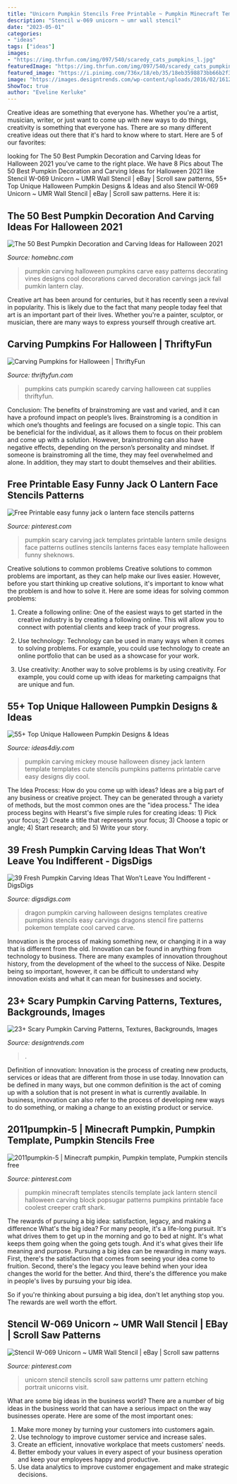 ```yaml
---
title: "Unicorn Pumpkin Stencils Free Printable ~ Pumpkin Minecraft Templates Stencils Template Jack Lantern Stencil Halloween Carving Block Popsugar Patterns Pumpkins Printable Face Coolest Creeper Craft Shark"
description: "Stencil w-069 unicorn ~ umr wall stencil"
date: "2023-05-01"
categories:
- "ideas"
tags: ["ideas"]
images:
- "https://img.thrfun.com/img/097/540/scaredy_cats_pumpkins_l.jpg"
featuredImage: "https://img.thrfun.com/img/097/540/scaredy_cats_pumpkins_l.jpg"
featured_image: "https://i.pinimg.com/736x/18/eb/35/18eb3598873bb66b2f315ce08194dd90.jpg"
image: "https://images.designtrends.com/wp-content/uploads/2016/02/16120422/Seamless-Scary-Pumpkin-Carving-Patterns.jpg"
ShowToc: true
author: "Eveline Kerluke"
---
```



Creative ideas are something that everyone has. Whether you're a artist, musician, writer, or just want to come up with new ways to do things, creativity is something that everyone has. There are so many different creative ideas out there that it's hard to know where to start. Here are 5 of our favorites: 

	

		
looking for The 50 Best Pumpkin Decoration and Carving Ideas for Halloween 2021 you've came to the right place. We have 8 Pics about The 50 Best Pumpkin Decoration and Carving Ideas for Halloween 2021 like Stencil W-069 Unicorn ~ UMR Wall Stencil | eBay | Scroll saw patterns, 55+ Top Unique Halloween Pumpkin Designs &amp; Ideas and also Stencil W-069 Unicorn ~ UMR Wall Stencil | eBay | Scroll saw patterns. Here it is:
		
    
## The 50 Best Pumpkin Decoration And Carving Ideas For Halloween 2021

<img loading=lazy src="https://homebnc.com/homeimg/2016/08/15-halloween-pumpkin-decorations-homebnc.jpg" onerror="this.onerror=null;this.src='https://tse1.mm.bing.net/th?id=OIP.oSvuVxM2om-c8ZYMksDOJQHaIc&amp;pid=15.1';" alt="The 50 Best Pumpkin Decoration and Carving Ideas for Halloween 2021">

_Source: homebnc.com_

>pumpkin carving halloween pumpkins carve easy patterns decorating vines designs cool decorations carved decoration carvings jack fall pumkin lantern clay. 

	

Creative art has been around for centuries, but it has recently seen a revival in popularity. This is likely due to the fact that many people today feel that art is an important part of their lives. Whether you're a painter, sculptor, or musician, there are many ways to express yourself through creative art.

    
## Carving Pumpkins For Halloween | ThriftyFun

<img loading=lazy src="https://img.thrfun.com/img/097/540/scaredy_cats_pumpkins_l.jpg" onerror="this.onerror=null;this.src='https://tse4.mm.bing.net/th?id=OIP.KfC_BSLgWupiFsLuUhiGdAHaJ4&amp;pid=15.1';" alt="Carving Pumpkins for Halloween | ThriftyFun">

_Source: thriftyfun.com_

>pumpkins cats pumpkin scaredy carving halloween cat supplies thriftyfun. 

	

Conclusion: The benefits of brainstroming are vast and varied, and it can have a profound impact on people’s lives.
Brainstroming is a condition in which one’s thoughts and feelings are focused on a single topic. This can be beneficial for the individual, as it allows them to focus on their problem and come up with a solution. However, brainstroming can also have negative effects, depending on the person’s personality and mindset. If someone is brainstroming all the time, they may feel overwhelmed and alone. In addition, they may start to doubt themselves and their abilities.

    
## Free Printable Easy Funny Jack O Lantern Face Stencils Patterns

<img loading=lazy src="https://i.pinimg.com/736x/1d/6f/84/1d6f84b7315a69e9b57419a05b3cf532--jack-o-lantern-faces-jack-o-lantern.jpg" onerror="this.onerror=null;this.src='https://tse1.mm.bing.net/th?id=OIP.A1BUfFcBNMsYp85W6Xw6vAHaJs&amp;pid=15.1';" alt="Free Printable easy funny jack o lantern face stencils patterns">

_Source: pinterest.com_

>pumpkin scary carving jack templates printable lantern smile designs face patterns outlines stencils lanterns faces easy template halloween funny sheknows. 

	

Creative solutions to common problems
Creative solutions to common problems are important, as they can help make our lives easier. However, before you start thinking up creative solutions, it's important to know what the problem is and how to solve it. Here are some ideas for solving common problems:
1. Create a following online: One of the easiest ways to get started in the creative industry is by creating a following online. This will allow you to connect with potential clients and keep track of your progress.

2. Use technology: Technology can be used in many ways when it comes to solving problems. For example, you could use technology to create an online portfolio that can be used as a showcase for your work.

3. Use creativity: Another way to solve problems is by using creativity. For example, you could come up with ideas for marketing campaigns that are unique and fun.

    
## 55+ Top Unique Halloween Pumpkin Designs &amp; Ideas

<img loading=lazy src="http://ideas4diy.com/wp-content/uploads/2017/09/Cute-Pumpkiin-carving-ideas-Mickey-Mouse.jpg" onerror="this.onerror=null;this.src='https://tse3.mm.bing.net/th?id=OIP.jHwZgUiQOohGkN1wqYX3igHaHa&amp;pid=15.1';" alt="55+ Top Unique Halloween Pumpkin Designs &amp; Ideas">

_Source: ideas4diy.com_

>pumpkin carving mickey mouse halloween disney jack lantern template templates cute stencils pumpkins patterns printable carve easy designs diy cool. 

	

The Idea Process: How do you come up with ideas?
Ideas are a big part of any business or creative project. They can be generated through a variety of methods, but the most common ones are the "idea process." The idea process begins with Hearst's five simple rules for creating ideas: 1) Pick your focus; 2) Create a title that represents your focus; 3) Choose a topic or angle; 4) Start research; and 5) Write your story.

    
## 39 Fresh Pumpkin Carving Ideas That Won’t Leave You Indifferent - DigsDigs

<img loading=lazy src="https://www.digsdigs.com/photos/2016/09/22-gorgeous-dragon-pumpkin-for-book-worms.jpg" onerror="this.onerror=null;this.src='https://tse2.mm.bing.net/th?id=OIP.uIzhGTZgNea3gsXdjs4EowHaHa&amp;pid=15.1';" alt="39 Fresh Pumpkin Carving Ideas That Won’t Leave You Indifferent - DigsDigs">

_Source: digsdigs.com_

>dragon pumpkin carving halloween designs templates creative pumpkins stencils easy carvings dragons stencil fire patterns pokemon template cool carved carve. 

	

Innovation is the process of making something new, or changing it in a way that is different from the old. Innovation can be found in anything from technology to business. There are many examples of innovation throughout history, from the development of the wheel to the success of Nike. Despite being so important, however, it can be difficult to understand why innovation exists and what it can mean for businesses and society.

    
## 23+ Scary Pumpkin Carving Patterns, Textures, Backgrounds, Images

<img loading=lazy src="https://images.designtrends.com/wp-content/uploads/2016/02/16120422/Seamless-Scary-Pumpkin-Carving-Patterns.jpg" onerror="this.onerror=null;this.src='https://tse2.mm.bing.net/th?id=OIP.jABdPVTqYPErCmGViV5QXgHaHD&amp;pid=15.1';" alt="23+ Scary Pumpkin Carving Patterns, Textures, Backgrounds, Images">

_Source: designtrends.com_

>. 

	

Definition of innovation:
Innovation is the process of creating new products, services or ideas that are different from those in use today. Innovation can be defined in many ways, but one common definition is the act of coming up with a solution that is not present in what is currently available. In business, innovation can also refer to the process of developing new ways to do something, or making a change to an existing product or service.

    
## 2011pumpkin-5 | Minecraft Pumpkin, Pumpkin Template, Pumpkin Stencils Free

<img loading=lazy src="https://i.pinimg.com/736x/6a/cd/6f/6acd6feb76e6a023b7052409c3b627fd--minecraft-templates-minecraft-ideas.jpg" onerror="this.onerror=null;this.src='https://tse3.mm.bing.net/th?id=OIP.XlvvoSfVYbULahZgjGIZyAHaJl&amp;pid=15.1';" alt="2011pumpkin-5 | Minecraft pumpkin, Pumpkin template, Pumpkin stencils free">

_Source: pinterest.com_

>pumpkin minecraft templates stencils template jack lantern stencil halloween carving block popsugar patterns pumpkins printable face coolest creeper craft shark. 

	

The rewards of pursuing a big idea: satisfaction, legacy, and making a difference
What's the big idea? For many people, it's a life-long pursuit. It's what drives them to get up in the morning and go to bed at night. It's what keeps them going when the going gets tough. And it's what gives their life meaning and purpose.
 Pursuing a big idea can be rewarding in many ways. First, there's the satisfaction that comes from seeing your idea come to fruition. Second, there's the legacy you leave behind when your idea changes the world for the better. And third, there's the difference you make in people's lives by pursuing your big idea.

So if you're thinking about pursuing a big idea, don't let anything stop you. The rewards are well worth the effort.

    
## Stencil W-069 Unicorn ~ UMR Wall Stencil | EBay | Scroll Saw Patterns

<img loading=lazy src="https://i.pinimg.com/736x/18/eb/35/18eb3598873bb66b2f315ce08194dd90.jpg" onerror="this.onerror=null;this.src='https://tse1.mm.bing.net/th?id=OIP.3iFHJC9eGkfs4EBuORaH8QHaKe&amp;pid=15.1';" alt="Stencil W-069 Unicorn ~ UMR Wall Stencil | eBay | Scroll saw patterns">

_Source: pinterest.com_

>unicorn stencil stencils scroll saw patterns umr pattern etching portrait unicorns visit. 

	

What are some big ideas in the business world?
There are a number of big ideas in the business world that can have a serious impact on the way businesses operate. Here are some of the most important ones: 
1. Make more money by turning your customers into customers again.
2. Use technology to improve customer service and increase sales.
3. Create an efficient, innovative workplace that meets customers' needs.
4. Better embody your values in every aspect of your business operation and keep your employees happy and productive.
5. Use data analytics to improve customer engagement and make strategic decisions.

